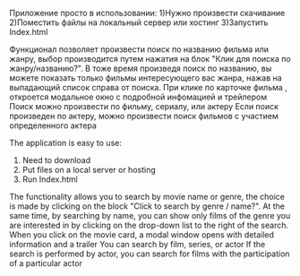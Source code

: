 Приложение просто в использовании:
1)Нужно произвести скачивание
2)Поместить файлы на локальный сервер или хостинг
3)Запустить Index.html

Функционал позволяет произвести поиск по названию фильма или жанру, выбор производится путем нажатия на блок "Клик для поиска по жанру/названию?". В тоже время произведя поиск по названию, вы можете показать только фильмы интересующего вас жанра, нажав на выпадающий список справа от поиска.
При клике по карточке фильма , откроется модальное окно с подробной инфомацией и трейлером
Поиск можно произвести по фильму, сериалу, или актеру
Если поиск произведен по актеру, можно произвести поиск фильмов с участием определенного актера

The application is easy to use:
1) Need to download
2) Put files on a local server or hosting
3) Run Index.html

The functionality allows you to search by movie name or genre, the choice is made by clicking on the block "Click to search by genre / name?". At the same time, by searching by name, you can show only films of the genre you are interested in by clicking on the drop-down list to the right of the search.
When you click on the movie card, a modal window opens with detailed information and a trailer
You can search by film, series, or actor
If the search is performed by actor, you can search for films with the participation of a particular actor

